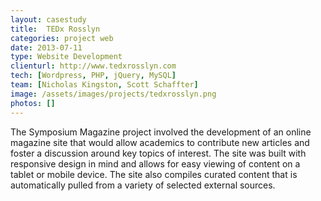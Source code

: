 ```yaml
---
layout: casestudy
title:  TEDx Rosslyn
categories: project web
date: 2013-07-11
type: Website Development
clienturl: http://www.tedxrosslyn.com
tech: [Wordpress, PHP, jQuery, MySQL]
team: [Nicholas Kingston, Scott Schaffter]
image: /assets/images/projects/tedxrosslyn.png
photos: []
---
```


The Symposium Magazine project involved the development of an online magazine site that would allow academics to contribute new articles and foster a discussion around key topics of interest. The site was built with responsive design in mind and allows for easy viewing of content on a tablet or mobile device.  The site also compiles curated content that is automatically pulled from a variety of selected external sources.
  